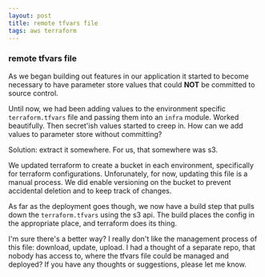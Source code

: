 ```yaml
---
layout: post
title: remote tfvars file
tags: aws terraform
---
```

### remote tfvars file
As we began building out features in our application it started to become necessary to have parameter store values that could **NOT** be committed to source control.

Until now, we had been adding values to the environment specific `terraform.tfvars` file and passing them into an `infra` module. Worked beautifully. Then secret'ish values started to creep in. How can we add values to parameter store without committing?

Solution: extract it somewhere. For us, that somewhere was s3.

We updated terraform to create a bucket in each environment, specifically for terraform configurations. Unforunately, for now, updating this file is a manual process. We did enable versioning on the bucket to prevent accidental deletion and to keep track of changes.

As far as the deployment goes though, we now have a build step that pulls down the `terraform.tfvars` using the s3 api. The build places the config in the appropriate place, and terraform does its thing.

I'm sure there's a better way? I really don't like the management process of this file: download, update, upload. I had a thought of a separate repo, that nobody has access to, where the tfvars file could be managed and deployed? If you have any thoughts or suggestions, please let me know.
